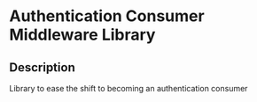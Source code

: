 # Authentication Consumer Middleware Library
## Description
Library to ease the shift to becoming an authentication consumer
